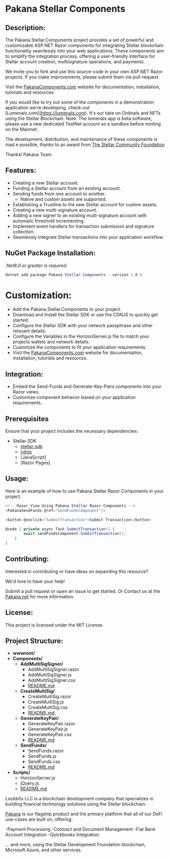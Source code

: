 # Pakana Stellar Components

## Description:

The Pakana.Stellar.Components project provides a set of powerful and customizable ASP.NET Razor components for integrating Stellar blockchain functionality seamlessly into your web applications. 
These components aim to simplify the integration process, offering a user-friendly interface for Stellar account creation, multisignature operations, and payments.

We invite you to fork and use this source-code in your own ASP.NET Razor projects. If you make improvements, please submit them via pull-request. 

Visit the [PakanaComponents.com](https://www.pakanacomponents.com) website for documentation, installation, tutorials and resources.

If you would like to try out some of the components in a demonstration application we're developing, check-out [Lumenals.com[(https://lumenals.com). 
It's our take on Ordinals and NFTs using the Stellar Blockchain. 
Note: The lumenals app is beta software, please use a new dedicated TestNet account as a sandbox before minting on the Mainnet. 

The development, distribution, and maintenance of these components is mad e possible, thanks to an award from 
[The Stellar Community Foundation](https://dashboard.communityfund.stellar.org/scfawards/scf-25/activationawardreview/suggestion/853)

Thanks!
Pakana Team

## Features:

- Creating a new Stellar account.
- Funding a Stellar account from an existing account.
- Sending funds from one account to another. 
  - Native and custom assets are supported.
- Establishing a Trustline to the new Stellar account for custom assets.
- Creating a new multi-signature account.
- Adding a new signer to an existing multi-signature account with automatic threshold incrementing.
- Implement event handlers for transaction submission and signature collection.
- Seamlessly integrate Stellar transactions into your application workflow.

## NuGet Package Installation:

*.Net8.0 or greater is required.*
    
```csharp copy
dotnet add package Pakana.Stellar.Components --version 1.0.0
```

# Customization:

- Add the Pakana.Stellar.Components to your project.
- Download and Install the Stellar SDK or use the CDNJS to quickly get started.
- Configure the Stellar SDK with your network passphrase and other relevant details.
- Configure the Variables in the HorizonServer.js file to match your projects wallets and network details.
- Customize the components to fit your application requirements.
- Visit the [PakanaComponents.com](https://www.pakanacomponents.com) website for documentation, installation, tutorials and resources.

## Integration:

- Embed the Send-Funds and Generate-Key-Pairs components into your Razor views.
- Customize component behavior based on your application requirements.

## Prerequisites

Ensure that your project includes the necessary dependencies:

- Stellar SDK
	- [stellar-sdk](https://github.com/stellar/js-stellar-sdk)
	- [cdnjs](https://cdnjs.cloudflare.com/ajax/libs/stellar-sdk/{version}/stellar-sdk.js)
    - [JavaScript]
    - [Razor Pages]

## Usage:

Here is an example of how to use Pakana Stellar Razor Components in your project.

```csharp
<!-- Razor View Using Pakana Stellar Razor Components -->
<PakanaSendFunds @ref="sendFundsComponent"/>

<button @onclick="SubmitTransaction">Submit Transaction</button>

@code { private async Task SubmitTransaction() {
        await sendFundsComponent.SubmitTransaction();
    }
}
```

## Contributing:

Interested in contributing or have ideas on expanding this resource?

We'd love to have your help! 

Submit a pull request or open an issue to get started.
Or
Contact us at the [Pakana.net](https://www.Pakana.net) for more information.

## License:

This project is licensed under the MIT License. 

## Project Structure:

- **wwwroot/**
- **Components/**
  - **AddMultiSigSigner/**
    - AddMultiSigSigner.razor
    - AddMultiSigSigner.js
    - AddMultiSigSigner.css
    - [README.md](./Components/AddMultiSigSigner/README.md)
  - **CreateMultiSig/**
    - CreateMultiSig.razor
    - CreateMultiSig.js
    - CreateMultiSig.css
    - [README.md](./Components/CreateMultiSig/README.md)
  - **GenerateKeyPair/**
    - GenerateKeyPair.razor
    - GenerateKeyPair.js
    - GenerateKeyPair.css
    - [README.md](./Components/GenerateKeyPair/README.md)
  - **SendFunds/**
    - SendFunds.razor
    - SendFunds.js
    - SendFunds.css
    - [README.md](./Components/SendFunds/README.md)
- **Scripts/**
  - HorizonServer.js
  - jQuery.js
  - [README.md](./Scripts/README.md)
 
Lockb0x LLC is a blockchain development company that specializes in building financial technology solutions using the Stellar blockchain. 

[Pakana](https://www.pakana.net) is our flagship product and the primary platform that all of our DeFi use-cases are built on, offering:

-Payment Processing
-Contract and Document Management
-Fiat Bank Account Integration
-Quickbooks Integration

... and more, using the Stellar Development Foundation blockchain, Microsoft Azure, and other services.

